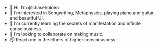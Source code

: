 - 👋 Hi, I’m @chaseholden
- 👀 I’m interested in Songwriting, Metaphysics, playing piano and guitar, and beautiful UI.
- 🌱 I’m currently learning the secrets of manifestation and infinite consciousness.
- 💞️ I’m looking to collaborate on making music. 
- 📫 Reach me in the ethers of higher consciousness.

<!---
chaseholden/chaseholden is a ✨ special ✨ repository because its `README.md` (this file) appears on your GitHub profile.
You can click the Preview link to take a look at your changes.
--->

